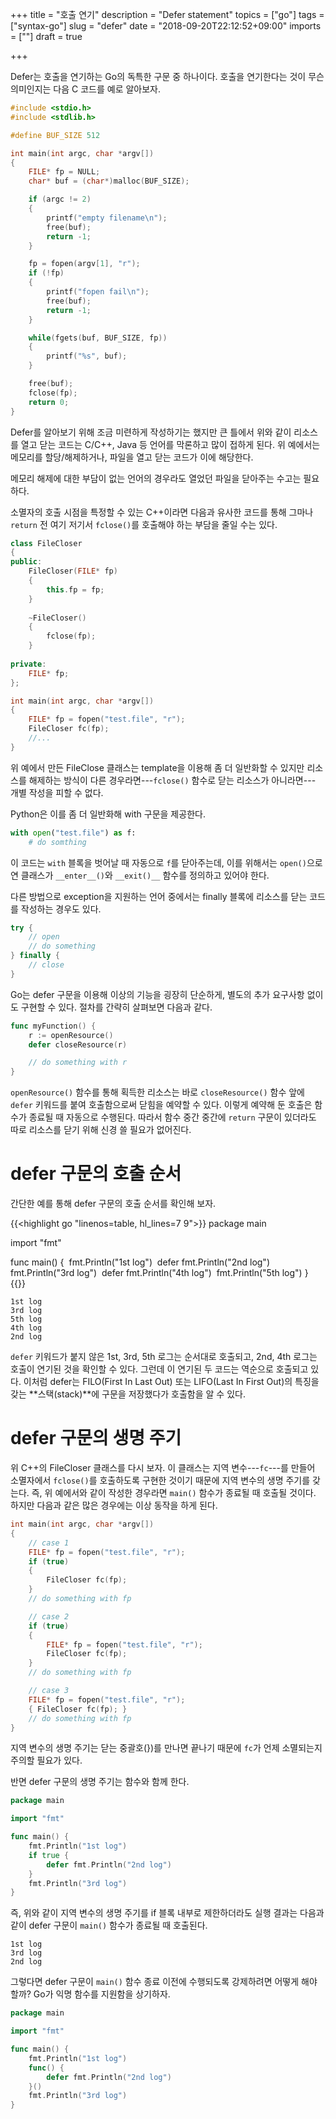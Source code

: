 +++
title = "호출 연기"
description = "Defer statement"
topics = ["go"]
tags = ["syntax-go"]
slug = "defer"
date = "2018-09-20T22:12:52+09:00"
imports = [""]
draft = true

+++

Defer는 호출을 연기하는 Go의 독특한 구문 중 하나이다. 호출을 연기한다는 것이 무슨 의미인지는 다음 C 코드를 예로 알아보자.

```c
#include <stdio.h>
#include <stdlib.h>

#define BUF_SIZE 512

int main(int argc, char *argv[])
{
	FILE* fp = NULL;
	char* buf = (char*)malloc(BUF_SIZE);

	if (argc != 2)
	{
		printf("empty filename\n");
		free(buf);
		return -1;
	}

	fp = fopen(argv[1], "r");
	if (!fp)
	{
		printf("fopen fail\n");
		free(buf);
		return -1;
	}

	while(fgets(buf, BUF_SIZE, fp))
	{
		printf("%s", buf);
	}

	free(buf);
	fclose(fp);
	return 0;
}
```

Defer를 알아보기 위해 조금 미련하게 작성하기는 했지만 큰 틀에서 위와 같이 리소스를 열고 닫는 코드는 C/C++, Java 등 언어를 막론하고 많이 접하게 된다. 위 예에서는 메모리를 할당/해제하거나, 파일을 열고 닫는 코드가 이에 해당한다.

메모리 해제에 대한 부담이 없는 언어의 경우라도 열었던 파일을 닫아주는 수고는 필요하다.

소멸자의 호출 시점을 특정할 수 있는 C++이라면 다음과 유사한 코드를 통해 그마나 `return` 전 여기 저기서 `fclose()`를 호출해야 하는 부담을 줄일 수는 있다.

```c++
class FileCloser
{
public:
	FileCloser(FILE* fp)
	{
		this.fp = fp;
	}
    
	~FileCloser()
	{
		fclose(fp);
	}
    
private:
	FILE* fp;
};

int main(int argc, char *argv[])
{
	FILE* fp = fopen("test.file", "r");
	FileCloser fc(fp);
	//...
}
```

위 예에서 만든 FileClose 클래스는 template을 이용해 좀 더 일반화할 수 있지만 리소스를 해제하는 방식이 다른 경우라면---`fclose()` 함수로 닫는 리소스가 아니라면--- 개별 작성을 피할 수 없다. 

Python은 이를 좀 더 일반화해 with 구문을 제공한다.

```python
with open("test.file") as f:
	# do somthing
```

이 코드는 `with` 블록을 벗어날 때 자동으로 `f`를 닫아주는데, 이를 위해서는 `open()`으로 연 클래스가 `__enter__()`와 `__exit()__` 함수를 정의하고 있어야 한다.

다른 방법으로 exception을 지원하는 언어 중에서는 finally 블록에 리소스를 닫는 코드를 작성하는 경우도 있다.

```java
try {
	// open
	// do something
} finally {
	// close
}
```

Go는 defer 구문을 이용해 이상의 기능을 굉장히 단순하게, 별도의 추가 요구사항 없이도 구현할 수 있다. 절차를 간략히 살펴보면 다음과 같다.

```go
func myFunction() {
	r := openResource()
	defer closeResource(r)

	// do something with r
}
```

`openResource()` 함수를 통해 획득한 리소스는 바로 `closeResource()` 함수 앞에 `defer` 키워드를 붙여 호출함으로써 닫힘을 예약할 수 있다. 이렇게 예약해 둔 호출은 함수가 종료될 때 자동으로 수행된다. 따라서 함수 중간 중간에 `return` 구문이 있더라도 따로 리소스를 닫기 위해 신경 쓸 필요가 없어진다. 

# defer 구문의 호출 순서

간단한 예를 통해 defer 구문의 호출 순서를 확인해 보자.

{{<highlight go "linenos=table, hl_lines=7 9">}}
package main

import "fmt"

func main() {
​    fmt.Println("1st log")
​    defer fmt.Println("2nd log")
​    fmt.Println("3rd log")
​    defer fmt.Println("4th log")
​    fmt.Println("5th log")
}
{{</highlight>}}

```
1st log
3rd log
5th log
4th log
2nd log
```

`defer` 키워드가 붙지 않은 1st, 3rd, 5th 로그는 순서대로 호출되고, 2nd, 4th 로그는 호출이 연기된 것을 확인할 수 있다. 그런데 이 연기된 두 코드는 역순으로 호출되고 있다. 이처럼 defer는 FILO(First In Last Out) 또는 LIFO(Last In First Out)의 특징을 갖는 **스택(stack)**에 구문을 저장했다가 호출함을 알 수 있다.

# defer 구문의 생명 주기

위 C++의 FileCloser 클래스를 다시 보자. 이 클래스는 지역 변수---`fc`---를 만들어 소멸자에서 `fclose()`를 호출하도록 구현한 것이기 때문에 지역 변수의 생명 주기를 갖는다. 즉, 위 예에서와 같이 작성한 경우라면 `main()` 함수가 종료될 때 호출될 것이다. 하지만 다음과 같은 많은 경우에는 이상 동작을 하게 된다.

```c++
int main(int argc, char *argv[])
{
	// case 1
	FILE* fp = fopen("test.file", "r");
	if (true)
	{
		FileCloser fc(fp);
	}
	// do something with fp

	// case 2
	if (true)
	{
		FILE* fp = fopen("test.file", "r");
		FileCloser fc(fp);
	}
	// do something with fp

	// case 3
	FILE* fp = fopen("test.file", "r");
	{ FileCloser fc(fp); }
	// do something with fp
}
```

지역 변수의 생명 주기는 닫는 중괄호(})를 만나면 끝나기 때문에  `fc`가 언제 소멸되는지 주의할 필요가 있다.

반면 defer 구문의 생명 주기는 함수와 함께 한다.

```go
package main

import "fmt"

func main() {
	fmt.Println("1st log")
	if true {
		defer fmt.Println("2nd log")
	}
	fmt.Println("3rd log")
}
```

즉, 위와 같이 지역 변수의 생명 주기를 if 블록 내부로 제한하더라도 실행 결과는 다음과 같이 defer 구문이 `main()` 함수가 종료될 때 호출된다.

```
1st log
3rd log
2nd log
```

그렇다면 defer 구문이 `main()` 함수 종료 이전에 수행되도록 강제하려면 어떻게 해야 할까? Go가 익명 함수를 지원함을 상기하자.

```go
package main

import "fmt"

func main() {
	fmt.Println("1st log")
	func() {
		defer fmt.Println("2nd log")
	}()
	fmt.Println("3rd log")
}
```

